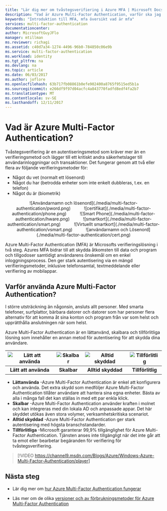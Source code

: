 ```yaml
---
title: "Lär dig mer om tvåstegsverifiering i Azure MFA | Microsoft Docs"
description: "Vad är Azure Multi-Factor Authentication, varför ska jag använda MFA, mer information om Multifaktorautentisering klienten och olika metoder och versioner som är tillgängliga. "
keywords: "Introduktion till MFA, mfa översikt vad är mfa"
services: multi-factor-authentication
documentationcenter: 
author: MicrosoftGuyJFlo
manager: mtillman
ms.reviewer: richagi
ms.assetid: c40d7a34-1274-4496-96b0-784850c06e9b
ms.service: multi-factor-authentication
ms.workload: identity
ms.tgt_pltfrm: na
ms.devlang: na
ms.topic: article
ms.date: 06/03/2017
ms.author: joflore
ms.openlocfilehash: 63b717fb08861b0efe902400a8765f9515ed5b1a
ms.sourcegitcommit: e266df9f97d04acfc4a843770fadfd8edf4fa2b7
ms.translationtype: MT
ms.contentlocale: sv-SE
ms.lasthandoff: 12/11/2017
---
```

# <a name="what-is-azure-multi-factor-authentication"></a>Vad är Azure Multi-Factor Authentication?
Tvåstegsverifiering är en autentiseringsmetod som kräver mer än en verifieringsmetod och lägger till ett kritiskt andra säkerhetslager till användarinloggningar och transaktioner. Det fungerar genom att två eller flera av följande verifieringsmetoder för:

* Något du vet (normalt ett lösenord)
* Något du har (betrodda enheter som inte enkelt dubbleras, t.ex. en telefon)
* Något du är (biometrik)

<center>![Användarnamn och lösenord](./media/multi-factor-authentication/pword.png) &nbsp; &nbsp; &nbsp; &nbsp; &nbsp; ![certifikat](./media/multi-factor-authentication/phone.png) &nbsp; &nbsp; &nbsp; &nbsp; &nbsp; ![Smart Phone](./media/multi-factor-authentication/hware.png) &nbsp; &nbsp; &nbsp; &nbsp; &nbsp; ![smartkort](./media/multi-factor-authentication/smart.png) &nbsp; &nbsp; &nbsp; &nbsp; &nbsp; ![Virtuellt smartkort](./media/multi-factor-authentication/vsmart.png) &nbsp; &nbsp; &nbsp; &nbsp; &nbsp; ![användarnamn och Lösenord](./media/multi-factor-authentication/cert.png)</center>

Azure Multi-Factor Authentication (MFA) är Microsofts verifieringslösning i två steg. Azures MFA bidrar till att skydda åtkomsten till data och program och tillgodoser samtidigt användarens önskemål om en enkel inloggningsprocess. Den ger stark autentisering via en mängd verifieringsmetoder, inklusive telefonsamtal, textmeddelande eller verifiering av mobilappar.

## <a name="why-use-azure-multi-factor-authentication"></a>Varför använda Azure Multi-Factor Authentication?
I större utsträckning än någonsin, ansluts allt personer. Med smarta telefoner, surfplattor, bärbara datorer och datorer som har personer flera alternativ för att komma åt sina konton och program från var som helst och upprätthålla anslutningen när som helst.

Azure Multi-Factor Authentication är en lättanvänd, skalbara och tillförlitliga lösning som innehåller en annan metod för autentisering för att skydda dina användare.

| ![Lätt att använda](./media/multi-factor-authentication/simple.png) | ![Skalbar](./media/multi-factor-authentication/scalable.png) | ![Alltid skyddad](./media/multi-factor-authentication/protected.png) | ![Tillförlitlig](./media/multi-factor-authentication/reliable.png) |
|:---:|:---:|:---:|:---:|
| **Lätt att använda** |**Skalbar** |**Alltid skyddad** |**Tillförlitlig** |

* **Lättanvända** -Azure Multi-Factor Authentication är enkel att konfigurera och använda. Det extra skydd som medföljer Azure Multi-Factor Authentication tillåter användare att hantera sina egna enheter. Bästa av alla i många fall det kan ställas in med ett par enkla klick.
* **Skalbar** -Azure Multi-Factor Authentication använder kraften i molnet och kan integreras med din lokala AD och anpassade appar. Det här skyddet utökas även stora volymer, verksamhetskritiska scenariot.
* **Alltid skyddad** -Azure Multi-Factor Authentication ger stark autentisering med högsta branschstandarder.
* **Tillförlitliga** -Microsoft garanterar 99,9% tillgänglighet för Azure Multi-Factor Authentication. Tjänsten anses inte tillgängligt när det inte går att ta emot eller bearbetar begäranden för verifiering för tvåstegsverifiering.

> [!VIDEO https://channel9.msdn.com/Blogs/Azure/Windows-Azure-Multi-Factor-Authentication/player]


## <a name="next-steps"></a>Nästa steg

- Lär dig mer om [hur Azure Multi-Factor Authentication fungerar](multi-factor-authentication-how-it-works.md)

- Läs mer om de olika [versioner och av förbrukningsmetoder för Azure Multi-Factor Authentication](multi-factor-authentication-versions-plans.md)
